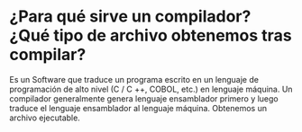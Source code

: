 # ¿Para qué sirve un compilador? ¿Qué tipo de archivo obtenemos tras compilar?

Es un Software que traduce un programa escrito en un lenguaje de programación de alto nivel (C / C ++, COBOL, etc.) en lenguaje máquina. Un compilador generalmente genera lenguaje ensamblador primero y luego traduce el lenguaje ensamblador al lenguaje máquina. Obtenemos un archivo ejecutable.